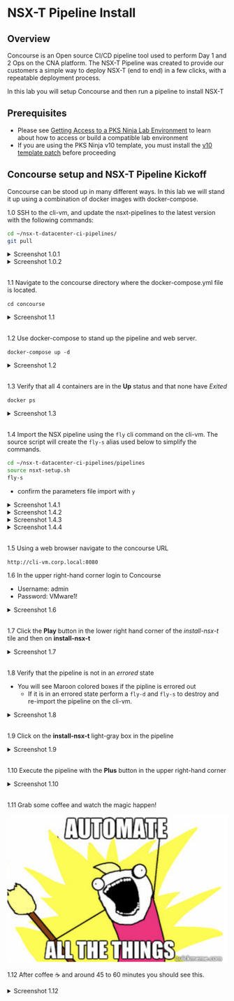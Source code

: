 # NSX-T Pipeline Install

## Overview

Concourse is an Open source CI/CD pipeline tool used to perform Day 1 and 2 Ops on the CNA platform.
The NSX-T Pipeline was created to provide our customers a simple way to deploy NSX-T (end to end) in a few clicks, with a repeatable deployment process.

In this lab you will setup Concourse and then run a pipeline to install NSX-T

## Prerequisites

- Please see [Getting Access to a PKS Ninja Lab Environment](https://github.com/CNA-Tech/PKS-Ninja/tree/master/Courses/GetLabAccess-LA8528) to learn about how to access or build a compatible lab environment
- If you are using the PKS Ninja v10 template, you must install the [v10 template patch](https://github.com/CNA-Tech/PKS-Ninja/blob/Pks1.4/Labrary/Microlabs/NinjaLabPrepScript-CI4231.md) before proceeding

## Concourse setup and NSX-T Pipeline Kickoff

Concourse can be stood up in many different ways. In this lab we will stand it up using a combination of docker images with docker-compose.

1.0 SSH to the cli-vm, and update the nsxt-pipelines to the latest version with the following commands:

```bash
cd ~/nsx-t-datacenter-ci-pipelines/
git pull
```

<details><summary>Screenshot 1.0.1</summary>
<img src="Images/ssh-cli-vm.png">
</details>

<details><summary>Screenshot 1.0.2</summary>
<img src="Images/2019-03-13-19-45-02.png">
</details>
<br>

1.1 Navigate to the concourse directory where the docker-compose.yml file is located.

`cd concourse`

<details><summary>Screenshot 1.1</summary>
<img src="Images/concourse-dir.png">
</details>
<br>

1.2 Use docker-compose to stand up the pipeline and web server.

`docker-compose up -d`

<details><summary>Screenshot 1.2</summary>
<img src="Images/docker-compose-up.png">
</details>
<br>

1.3 Verify that all 4 containers are in the **Up** status and that none have *Exited*

`docker ps`

<details><summary>Screenshot 1.3</summary>
<img src="Images/docker-ps.png">
</details>
<br>

1.4 Import the NSX pipeline using the `fly` cli command on the cli-vm.  The source script will create the `fly-s` alias used below to simplify the commands.

```bash
cd ~/nsx-t-datacenter-ci-pipelines/pipelines
source nsxt-setup.sh
fly-s
```

- confirm the parameters file import with `y`

<details><summary>Screenshot 1.4.1</summary>
<img src="Images/nsx-pipeline-dir.png">
</details>

<details><summary>Screenshot 1.4.2</summary>
<img src="Images/source-nsxt-setup.png">
</details>

<details><summary>Screenshot 1.4.3</summary>
<img src="Images/pipeline-import.png">
</details>

<details><summary>Screenshot 1.4.4</summary>
<img src="Images/confirm-import.png">
</details>
<br>

1.5 Using a web browser navigate to the concourse URL

`http://cli-vm.corp.local:8080`

1.6 In the upper right-hand corner login to Concourse

- Username: admin
- Password: VMware1!

<details><summary>Screenshot 1.6</summary>
<img src="Images/concourse-login.png">
</details>
<br>

1.7 Click the **Play** button in the lower right hand corner of the *install-nsx-t* tile and then on **install-nsx-t**

<details><summary>Screenshot 1.7</summary>
<img src="Images/pipeline-ui.png">
</details>
<br>

1.8 Verify that the pipeline is not in an *errored* state

- You will see Maroon colored boxes if the pipline is errored out
  - If it is in an errored state perform a `fly-d` and `fly-s` to destroy and re-import the pipeline on the cli-vm.

<details><summary>Screenshot 1.8</summary>
<img src="Images/pipeline-started.png">
</details>
<br>

1.9 Click on the **install-nsx-t** light-gray box in the pipeline

<details><summary>Screenshot 1.9</summary>
<img src="Images/install-nsx-t.png">
</details>
<br>

1.10 Execute the pipeline with the **Plus** button in the upper right-hand corner

<details><summary>Screenshot 1.10</summary>
<img src="Images/install-nsx-t-plus.png">
</details>
<br>

1.11 Grab some coffee and watch the magic happen!

<img src="Images/automate-all-things.png">
<br>

1.12 After coffee :coffee: and around 45 to 60 minutes you should see this.

<details><summary>Screenshot 1.12</summary>
<img src="Images/pipeline-complete.png">
</details>
